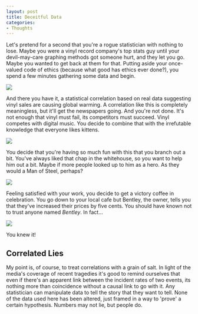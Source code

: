```yaml
---
layout: post
title: Deceitful Data
categories:
- Thoughts
---
```


Let's pretend for a second that you're a rogue statistician with nothing to lose. Maybe you were a vinyl record company's top stats guy until your devil-may-care graphing methods got someone hurt, and they let you go. Maybe you wanted to get back at them for that. Putting aside your once-valued code of ethics (because what good has ethics ever done?), you spend a few minutes gathering some data and begin.

<img src="/journal/assets/images/38.png">

And there you have it, a statistical correlation based on real data suggesting vinyl sales are causing global warming. A correlation like this is completely meaningless, but it'll get the newspapers going. And you're not done. It's not enough that vinyl must fail, its competitors must succeed. Vinyl competes with digital music. You decide to combine that with the irrefutable knowledge that everyone likes kittens.

<img src="/journal/assets/images/39.png">

You decide that you're having so much fun with this that you branch out a bit. You've always liked that chap in the whitehouse, so you want to help him out a bit. Maybe if more people looked up to him as a hero. As they would a Man of Steel, perhaps?

<img src="/journal/assets/images/40.png">

Feeling satisfied with your work, you decide to get a victory coffee in celebration. You go down to your local cafe but Bentley, the owner, tells you that they've increased their prices by five cents. You should have known not to trust anyone named <em>Bentley</em>. In fact...

<img src="/journal/assets/images/44.png">

You knew it!

## Correlated Lies
My point is, of course, to treat correlations with a grain of salt. In light of the media's coverage of recent tragedies it's good to remind ourselves that even if there's an apparent link between the incident rates of two events, its nothing more than coincidence without a causal link to go with it. Any statistician can manipulate data to tell the story that they want to tell. None of the data used here has been altered, just framed in a way to 'prove' a certain hypothesis. Numbers may not lie, but people do.